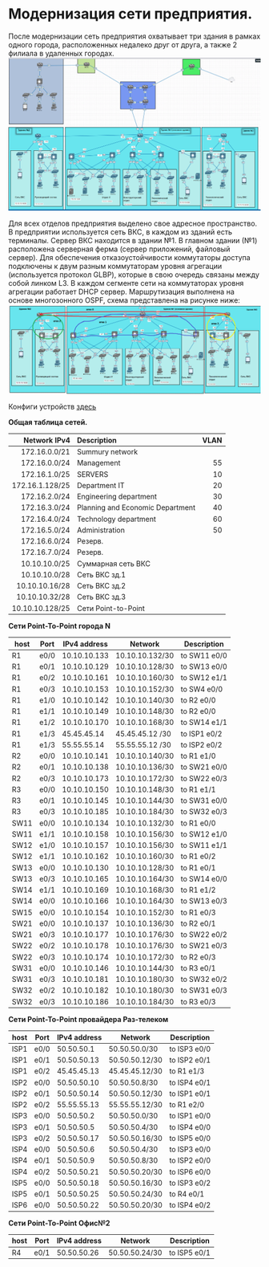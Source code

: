 # Модернизация сети предприятия.
После модернизации сеть предприятия охватывает три здания в рамках одного города, расположенных недалеко друг от друга, а также 2 филиала в удаленных городах.
![](pic/map3.png)

Для всех отделов предприятия выделено свое адресное пространство. В предприятии используется сеть ВКС, в каждом из зданий есть
терминалы. Сервер ВКС находится в здании №1.
В главном здании (№1) расположена серверная ферма (сервер приложений, файловый сервер). 
Для обеспечения отказоустойчивости коммутаторы доступа подключены к двум разным коммутаторам уровня агрегации (используется протокол GLBP), которые в свою очередь связаны между собой линком L3. В каждом сегменте сети на коммутаторах уровня агрегации работает DHCP сервер. Маршрутизация выполнена на основе многозонного OSPF, схема представлена на рисунке ниже:  
![](pic/ospf.png) 

Конфиги устройств [здесь](config) 

**Общая таблица сетей.**

| Network IPv4     | Description                     | VLAN                |
|-----------------:|:--------------------------------|--------------------:|
| 172.16.0.0/21    | Summury network                 |                     |  
| 172.16.0.0/24    | Management                      | 55                  |
| 172.16.1.0/25    | SERVERS                         | 10                  | 
| 172.16.1.128/25  | Department IT                   | 20                  |
| 172.16.2.0/24    | Engineering department          | 30                  |
| 172.16.3.0/24    | Planning and Economic Department| 40                  | 
| 172.16.4.0/24    | Technology department           | 60                  | 
| 172.16.5.0/24    | Administration                  | 50                  |
| 172.16.6.0/24    | Резерв.                         |                     | 
| 172.16.7.0/24    | Резерв.                         |                     | 
| 10.10.10.0/25    | Суммарная сеть ВКС              |                     | 
| 10.10.10.0/28    | Сеть ВКС зд.1                   |                     | 
| 10.10.10.16/28   | Сеть ВКС зд.2                   |                     | 
| 10.10.10.32/28   | Сеть ВКС зд.3                   |                     | 
| 10.10.10.128/25  | Сети Point-to-Point             |                     |  

**Сети Point-To-Point города N**

| host | Port  | IPv4 address |   Network       | Description  |
|------|-------|--------------|-----------------|--------------|
| R1   | e0/0  | 10.10.10.133 | 10.10.10.132/30 | to SW11 e0/0 |   
| R1   | e0/1  | 10.10.10.129 | 10.10.10.128/30 | to SW13 e0/0 |
| R1   | e0/2  | 10.10.10.161 | 10.10.10.160/30 | to SW12 e1/1 |
| R1   | e0/3  | 10.10.10.153 | 10.10.10.152/30 | to SW4 e0/0  |  
| R1   | e1/0  | 10.10.10.142 | 10.10.10.140/30 | to R2 e0/0   |  
| R1   | e1/1  | 10.10.10.149 | 10.10.10.148/30 | to R2 e0/0   | 
| R1   | e1/2  | 10.10.10.170 | 10.10.10.168/30 | to SW14 e1/1 |
| R1   | e1/3  | 45.45.45.14  | 45.45.45.12 /30 | to ISP1 e0/2 |
| R1   | e1/3  | 55.55.55.14  | 55.55.55.12 /30 | to ISP2 e0/2 |
| R2   | e0/0  | 10.10.10.141 | 10.10.10.140/30 | to R1 e1/0   |    
| R2   | e0/1  | 10.10.10.138 | 10.10.10.136/30 | to SW21 e0/0 |
| R2   | e0/3  | 10.10.10.173 | 10.10.10.172/30 | to SW22 e0/3 |
| R3   | e0/0  | 10.10.10.150 | 10.10.10.148/30 | to R1 e1/1   |
| R3   | e0/1  | 10.10.10.145 | 10.10.10.144/30 | to SW31 e0/0 |
| R3   | e0/3  | 10.10.10.185 | 10.10.10.184/30 | to SW32 e0/3 |
| SW11 | e0/0  | 10.10.10.134 | 10.10.10.132/30 | to R1 e0/0   |
| SW11 | e1/1  | 10.10.10.158 | 10.10.10.156/30 | to SW12 e1/0 |
| SW12 | e1/0  | 10.10.10.157 | 10.10.10.156/30 | to SW11 e1/1 |
| SW12 | e1/1  | 10.10.10.162 | 10.10.10.160/30 | to R1 e0/2   |
| SW13 | e0/0  | 10.10.10.130 | 10.10.10.128/30 | to R1 e0/1   |
| SW13 | e0/3  | 10.10.10.165 | 10.10.10.164/30 | to SW14 e0/0 |
| SW14 | e1/1  | 10.10.10.169 | 10.10.10.168/30 | to R1 e1/2   |
| SW14 | e0/0  | 10.10.10.166 | 10.10.10.164/30 | to SW13 e0/3 |
| SW15 | e0/0  | 10.10.10.154 | 10.10.10.152/30 | to R1 e0/3   |
| SW21 | e0/0  | 10.10.10.137 | 10.10.10.136/30 | to R2 e0/1   |
| SW21 | e0/3  | 10.10.10.177 | 10.10.10.176/30 | to SW22 e0/2 |
| SW22 | e0/2  | 10.10.10.178 | 10.10.10.176/30 | to SW21 e0/3 |
| SW22 | e0/3  | 10.10.10.174 | 10.10.10.172/30 | to R2 e0/3   |
| SW31 | e0/0  | 10.10.10.146 | 10.10.10.144/30 | to R3 e0/1   |
| SW31 | e0/3  | 10.10.10.181 | 10.10.10.180/30 | to SW32 e0/2 |
| SW32 | e0/2  | 10.10.10.182 | 10.10.10.180/30 | to SW31 e0/3 |
| SW32 | e0/3  | 10.10.10.186 | 10.10.10.184/30 | to R3 e0/3   |  
  
  **Сети Point-To-Point провайдера Раз-телеком**

| host | Port  | IPv4 address |   Network       | Description  |
|------|-------|--------------|-----------------|--------------|
| ISP1 | e0/0  | 50.50.50.1   | 50.50.50.0/30   | to ISP3 e0/0 |   
| ISP1 | e0/1  | 50.50.50.13  | 50.50.50.12/30  | to ISP2 e0/1 | 
| ISP1 | e0/2  | 45.45.45.13  | 45.45.45.12/30  | to R1 e1/3   | 
| ISP2 | e0/0  | 50.50.50.10  | 50.50.50.8/30   | to ISP4 e0/1 | 
| ISP2 | e0/1  | 50.50.50.14  | 50.50.50.12/30  | to ISP1 e0/1 | 
| ISP2 | e0/2  | 55.55.55.13  | 55.55.55.12/30  | to R1 e2/0   |    
| ISP3 | e0/0  | 50.50.50.2   | 50.50.50.0/30   | to ISP1 e0/0 |  
| ISP3 | e0/1  | 50.50.50.5   | 50.50.50.4/30   | to ISP4 e0/0 | 
| ISP3 | e0/2  | 50.50.50.17  | 50.50.50.16/30  | to ISP5 e0/0 | 
| ISP4 | e0/0  | 50.50.50.6   | 50.50.50.4/30   | to ISP3 e0/0 | 
| ISP4 | e0/1  | 50.50.50.9   | 50.50.50.8/30   | to ISP2 e0/0 | 
| ISP4 | e0/2  | 50.50.50.21  | 50.50.50.20/30  | to ISP6 e0/0 | 
| ISP5 | e0/0  | 50.50.50.18  | 50.50.50.16/30  | to ISP3 e0/2 |
| ISP5 | e0/1  | 50.50.50.25  | 50.50.50.24/30  | to R4 e0/1   |
| ISP6 | e0/0  | 50.50.50.22  | 50.50.50.20/30  | to ISP4 e0/2 |  

**Сети Point-To-Point Офис№2**  

| host | Port  | IPv4 address |   Network       | Description  |  
|------|-------|--------------|-----------------|--------------|
| R4   | e0/1  | 50.50.50.26  | 50.50.50.24/30  | to ISP5 e0/1 |


